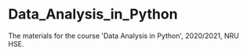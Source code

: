# Data_Analysis_in_Python
The materials for the course 'Data Analysis in Python', 2020/2021, NRU HSE.
